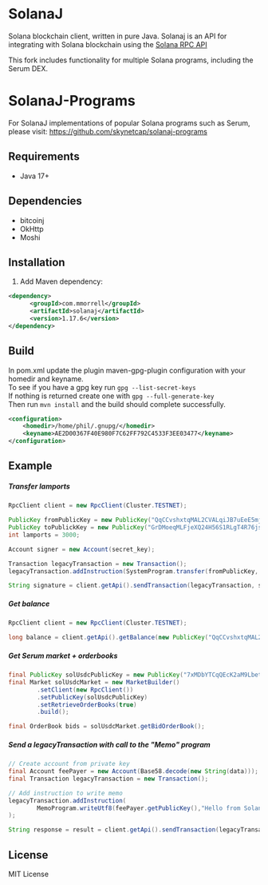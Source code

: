 # SolanaJ

Solana blockchain client, written in pure Java.
Solanaj is an API for integrating with Solana blockchain using the [Solana RPC API](https://docs.solana.com/apps/jsonrpc-api)

This fork includes functionality for multiple Solana programs, including the Serum DEX.

# SolanaJ-Programs
For SolanaJ implementations of popular Solana programs such as Serum, please visit: https://github.com/skynetcap/solanaj-programs

## Requirements
- Java 17+

## Dependencies
- bitcoinj
- OkHttp
- Moshi

## Installation
1. Add Maven dependency:

```xml
<dependency>
      <groupId>com.mmorrell</groupId>
      <artifactId>solanaj</artifactId>
      <version>1.17.6</version>
</dependency>
```

## Build
In pom.xml update the plugin maven-gpg-plugin configuration with your homedir and keyname.  
To see if you have a gpg key run `gpg --list-secret-keys`  
If nothing is returned create one with `gpg --full-generate-key`  
Then run `mvn install` and the build should complete successfully.  
```xml
<configuration>
    <homedir>/home/phil/.gnupg/</homedir>
    <keyname>AE2D00367F40E980F7C62FF792C4533F3EE03477</keyname>
</configuration>
```

## Example
##### Transfer lamports

```java
RpcClient client = new RpcClient(Cluster.TESTNET);

PublicKey fromPublicKey = new PublicKey("QqCCvshxtqMAL2CVALqiJB7uEeE5mjSPsseQdDzsRUo");
PublicKey toPublickKey = new PublicKey("GrDMoeqMLFjeXQ24H56S1RLgT4R76jsuWCd6SvXyGPQ5");
int lamports = 3000;

Account signer = new Account(secret_key);

Transaction legacyTransaction = new Transaction();
legacyTransaction.addInstruction(SystemProgram.transfer(fromPublicKey, toPublickKey, lamports));

String signature = client.getApi().sendTransaction(legacyTransaction, signer);
```

##### Get balance

```java
RpcClient client = new RpcClient(Cluster.TESTNET);

long balance = client.getApi().getBalance(new PublicKey("QqCCvshxtqMAL2CVALqiJB7uEeE5mjSPsseQdDzsRUo"));
```

##### Get Serum market + orderbooks
```java
final PublicKey solUsdcPublicKey = new PublicKey("7xMDbYTCqQEcK2aM9LbetGtNFJpzKdfXzLL5juaLh4GJ");
final Market solUsdcMarket = new MarketBuilder()
        .setClient(new RpcClient())
        .setPublicKey(solUsdcPublicKey)
        .setRetrieveOrderBooks(true)
        .build();

final OrderBook bids = solUsdcMarket.getBidOrderBook();
```

##### Send a legacyTransaction with call to the "Memo" program
```java
// Create account from private key
final Account feePayer = new Account(Base58.decode(new String(data)));
final Transaction legacyTransaction = new Transaction();

// Add instruction to write memo
legacyTransaction.addInstruction(
        MemoProgram.writeUtf8(feePayer.getPublicKey(),"Hello from SolanaJ :)")
);

String response = result = client.getApi().sendTransaction(legacyTransaction, feePayer);
```

## License

MIT License